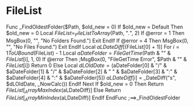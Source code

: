 # FileList
Func _FindOldestFolder($Path, $old_new = 0)      If $old_new = Default Then $old_new = 0     Local $FileList = _FileListToArray($Path, "*.*", 2)     If @error = 1 Then         MsgBox(0, "", "No Folders Found.")         Exit     EndIf     If @error = 4 Then         MsgBox(0, "", "No Files Found.")         Exit     EndIf      Local $aLDateDiff[($FileList[0] + 1)]      For $i = 1 To UBound($FileList) - 1         Local $aDateFolder = FileGetTime($Path &amp; "\" &amp; $FileList[$i], 1, 0)         If @error Then             ;MsgBox(0, "FileGetTime Error", $Path &amp; "\" &amp; $FileList[$i])             Return 0         Else             Local $dLOldDate = ($aDateFolder[0] &amp; "/" &amp; $aDateFolder[1] &amp; "/" &amp; $aDateFolder[2] &amp; " " &amp; $aDateFolder[3] &amp; ":" &amp; $aDateFolder[4] &amp; ":" &amp; $aDateFolder[5])             $aLDateDiff[$i] = _DateDiff("s", $dLOldDate, _NowCalc())         EndIf     Next     If $old_new = 0 Then         Return $FileList[_ArrayMaxIndex($aLDateDiff)]     Else         Return $FileList[_ArrayMinIndex($aLDateDiff)]     EndIf  EndFunc   ;==>_FindOldestFolder
